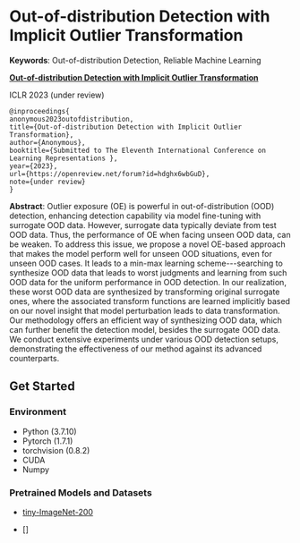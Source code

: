 # Out-of-distribution Detection with Implicit Outlier Transformation

**Keywords**: Out-of-distribution Detection, Reliable Machine Learning

**[Out-of-distribution Detection with Implicit Outlier Transformation](https://openreview.net/forum?id=hdghx6wbGuD)**

ICLR 2023 (under review)

```
@inproceedings{
anonymous2023outofdistribution,
title={Out-of-distribution Detection with Implicit Outlier Transformation},
author={Anonymous},
booktitle={Submitted to The Eleventh International Conference on Learning Representations },
year={2023},
url={https://openreview.net/forum?id=hdghx6wbGuD},
note={under review}
}
```

**Abstract**: Outlier exposure (OE) is powerful in out-of-distribution (OOD) detection, enhancing detection capability via model fine-tuning with surrogate OOD data. However, surrogate data typically deviate from test OOD data. Thus, the performance of OE when facing unseen OOD data, can be weaken. To address this issue, we propose a novel OE-based approach that makes the model perform well for unseen OOD situations, even for unseen OOD cases. It leads to a min-max learning scheme---searching to synthesize OOD data that leads to worst judgments and learning from such OOD data for the uniform performance in OOD detection. In our realization, these worst OOD data are synthesized by transforming original surrogate ones, where the associated transform functions are learned implicitly based on our novel insight that model perturbation leads to data transformation. Our methodology offers an efficient way of synthesizing OOD data, which can further benefit the detection model, besides the surrogate OOD data. We conduct extensive experiments under various OOD detection setups, demonstrating the effectiveness of our method against its advanced counterparts.

## Get Started

### Environment
- Python (3.7.10)
- Pytorch (1.7.1)
- torchvision (0.8.2)
- CUDA
- Numpy

### Pretrained Models and Datasets



- [tiny-ImageNet-200](https://github.com/chihhuiho/CLAE/blob/main/datasets/download_tinyImagenet.sh)

- []
